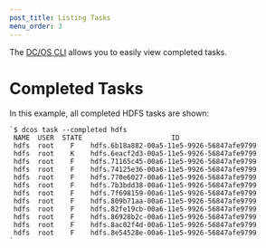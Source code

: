 ```yaml
---
post_title: Listing Tasks
menu_order: 3
---
```

The [DC/OS CLI][1] allows you to easily view completed tasks.

# Completed Tasks

In this example, all completed HDFS tasks are shown:

    `$ dcos task --completed hdfs
     NAME  USER  STATE                      ID
     hdfs  root    F    hdfs.6b18a882-00a5-11e5-9926-56847afe9799
     hdfs  root    K    hdfs.6eacf2d3-00a5-11e5-9926-56847afe9799
     hdfs  root    F    hdfs.71165c45-00a6-11e5-9926-56847afe9799
     hdfs  root    F    hdfs.74125e36-00a6-11e5-9926-56847afe9799
     hdfs  root    F    hdfs.770e6027-00a6-11e5-9926-56847afe9799
     hdfs  root    F    hdfs.7b3bdd38-00a6-11e5-9926-56847afe9799
     hdfs  root    F    hdfs.7f698159-00a6-11e5-9926-56847afe9799
     hdfs  root    F    hdfs.809b71aa-00a6-11e5-9926-56847afe9799
     hdfs  root    F    hdfs.82fe19cb-00a6-11e5-9926-56847afe9799
     hdfs  root    F    hdfs.86928b2c-00a6-11e5-9926-56847afe9799
     hdfs  root    F    hdfs.8ac02f4d-00a6-11e5-9926-56847afe9799
     hdfs  root    F    hdfs.8e54528e-00a6-11e5-9926-56847afe9799
    `

 [1]: /usage/cli/